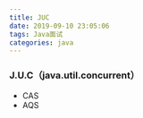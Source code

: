 ```yaml
---
title: JUC
date: 2019-09-10 23:05:06
tags: Java面试
categories: java
---
```


### J.U.C（java.util.concurrent）

- CAS
- AQS



